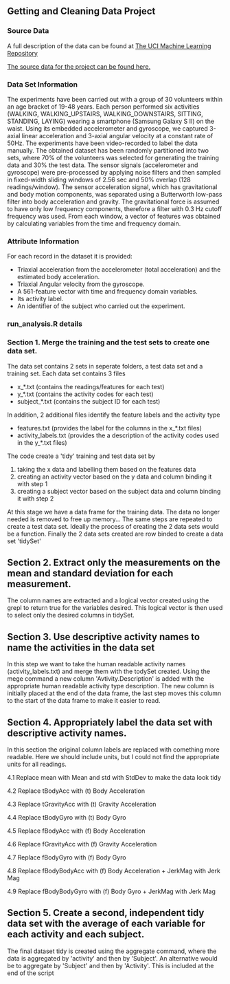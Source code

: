 ## Getting and Cleaning Data Project

### Source Data
A full description of the data can be found at [The UCI Machine Learning Repository](http://archive.ics.uci.edu/ml/datasets/Human+Activity+Recognition+Using+Smartphones)

[The source data for the project can be found here.](https://d396qusza40orc.cloudfront.net/getdata%2Fprojectfiles%2FUCI%20HAR%20Dataset.zip)

### Data Set Information
The experiments have been carried out with a group of 30 volunteers within an age bracket of 19-48 years. Each person performed six activities (WALKING, WALKING_UPSTAIRS, WALKING_DOWNSTAIRS, SITTING, STANDING, LAYING) wearing a smartphone (Samsung Galaxy S II) on the waist. Using its embedded accelerometer and gyroscope, we captured 3-axial linear acceleration and 3-axial angular velocity at a constant rate of 50Hz. The experiments have been video-recorded to label the data manually. The obtained dataset has been randomly partitioned into two sets, where 70% of the volunteers was selected for generating the training data and 30% the test data. 
The sensor signals (accelerometer and gyroscope) were pre-processed by applying noise filters and then sampled in fixed-width sliding windows of 2.56 sec and 50% overlap (128 readings/window). The sensor acceleration signal, which has gravitational and body motion components, was separated using a Butterworth low-pass filter into body acceleration and gravity. The gravitational force is assumed to have only low frequency components, therefore a filter with 0.3 Hz cutoff frequency was used. From each window, a vector of features was obtained by calculating variables from the time and frequency domain.

### Attribute Information
For each record in the dataset it is provided: 
- Triaxial acceleration from the accelerometer (total acceleration) and the estimated body acceleration. 
- Triaxial Angular velocity from the gyroscope. 
- A 561-feature vector with time and frequency domain variables. 
- Its activity label. 
- An identifier of the subject who carried out the experiment.

### run_analysis.R details
### Section 1. Merge the training and the test sets to create one data set.
The data set contains 2 sets in seperate folders, a test data set and a training set.
Each data set contains 3 files
- x_*.txt   		(contains the readings/features for each test)
- y_*.txt			(contains the activity codes for each test)
- subject_*.txt		(contains the subject ID for each test)

In addition, 2 additional files identify the feature labels and the activity type
- features.txt			(provides the label for the columns in the x_*.txt files)
- activity_labels.txt	(provides the a description of the activity codes used in the y_*.txt files)

The code create a 'tidy' training and test data set by
1. taking the x data and labelling them based on the features data
2. creating an activity vector based on the y data and column binding it with step 1
3. creating a subject vector based on the subject data and column binding it with step 2

At this stage we have a data frame for the training data.
The data no longer needed is removed to free up memory...
The same steps are repeated to create a test data set. Ideally the process of creating the 2 data sets 
would be a function.
Finally the 2 data sets created are row binded to create a data set 'tidySet'

## Section 2. Extract only the measurements on the mean and standard deviation for each measurement. 
The column names are extracted and a logical vector created using the grepl to return true for the variables desired.
This logical vector is then used to select only the desired columns in tidySet.

## Section 3. Use descriptive activity names to name the activities in the data set
In this step we want to take the human readable activity names (activity_labels.txt) 
and merge them with the todySet created. Using the mege command a new column 'Avtivity.Description' is
added with the appropriate human readable activity type description.
The new column is initially placed at the end of the data frame, the last step moves this column to the start of the 
data frame to make it easier to read.

## Section 4. Appropriately label the data set with descriptive activity names.
In this section the original column labels are replaced with comething more readable.
Here we should include units, but I could not find the appropriate units for all readings.

4.1 Replace mean with Mean and std with StdDev to make the data look tidy

4.2 Replace tBodyAcc with (t) Body Acceleration

4.3 Replace tGravityAcc with (t) Gravity Acceleration

4.4 Replace tBodyGyro with (t) Body Gyro

4.5 Replace fBodyAcc with (f) Body Acceleration

4.6 Replace fGravityAcc with (f) Gravity Acceleration

4.7 Replace fBodyGyro with (f) Body Gyro

4.8 Replace fBodyBodyAcc with (f) Body Acceleration + JerkMag with Jerk Mag
 
4.9 Replace fBodyBodyGyro with (f) Body Gyro + JerkMag with Jerk Mag
 


## Section 5. Create a second, independent tidy data set with the average of each variable for each activity and each subject. 
The final dataset tidy is created using the aggregate command, where the data is aggregated by 'activity' and then by 'Subject'.
An alternative would be to aggregate by 'Subject' and then by 'Activity'. This is included at the end of the script